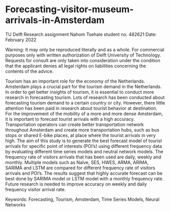 # Forecasting-visitor-museum-arrivals-in-Amsterdam
TU Delft Research assignment 
Nahom Tsehaie 
student no. 482621
Date: February 2022 

Warning: It may only be reproduced literally and as a whole. For commercial purposes only with written authorization of Delft University of Technology. Requests for consult are only taken into consideration under the condition that the applicant denies all legal rights on liabilities concerning the contents of the advice.

Tourism has an important role for the economy of the Netherlands. Amsterdam plays a crucial part for the tourism demand in the Netherlands. In order to get better insights of tourism, it is essential to conduct more research in forecasting tourism. Lots of research has been conducted about forecasting tourism demand to a certain country or city. However, there little  attention has been paid in research about tourist behavior at destination. For the improvement of the mobility of a more and more dense Amsterdam, it is important to forecast tourist arrivals with a high accuracy. Transportation operators can create better transportation network throughout Amsterdam and create more transportation hubs, such as bus stops or shared E-bike places, at place where the tourist arrivals in very high. The aim of this study is to generate the best forecast model of tourist arrivals for specific point of interests (POI’s) using different frequency data by evaluating different time series models and neutral network models. The frequency rate of visitors arrivals that has been used are daily, weekly and monthly. Multiple models such as Naïve, SES, HWES, ARMA, ARIMA, SARIMA and LSTM are compared for different frequency rate of visitors arrivals and POI’s. The results suggest that highly accurate forecast can be best done by SARIMA model or LSTM model with a monthly frequency rate. Future research is needed to improve accuracy on weekly and daily frequency visitor arrival rate. 



Keywords: Forecasting, Tourism, Amsterdam, Time Series Models, Neural Networks  
